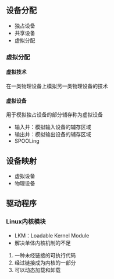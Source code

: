 ## 设备分配
- 独占设备
- 共享设备
- 虚拟分配

### 虚拟分配
#### 虚拟技术
在一类物理设备上模拟另一类物理设备的技术
#### 虚拟设备
用于模拟独占设备的部分辅存称为虚拟设备
- 输入井：模拟输入设备的辅存区域
- 输出井：模拟输出设备的辅存区域
- SPOOLing

## 设备映射
- 虚拟设备
- 物理设备

## 驱动程序
### Linux内核模块
- LKM：Loadable Kernel Module
- 解决单体内核机制的不足
1. 一种未经链接的可执行代码
2. 经过链接成为内核的一部分
3. 可以动态加载和卸载